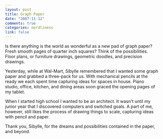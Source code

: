 ```yaml
--- 
layout: post
title: Graph Paper
date: "2007-11-12"
comments: true
categories: nerdliness
link: false
---
```

Is there anything is the world as wonderful as a new pad of graph paper?  Fresh smooth pages of quarter inch squares?  Think of the possibilities.  Floor plans, or furniture drawings, geometric doodles, and precision drawings.

Yesterday, while at Wal-Mart, Sibylle remembered that I wanted some graph paper and grabbed a three-pack for us.  With mechanical pencils at the ready we each spent time capturing ideas for spaces in house.  Piano studio, office, kitchen, and dining areas soon graced the opening pages of my tablet.

When I started high school I wanted to be an architect.  It wasn't until my junior year that I discovered computers and switched goals.  A part of me, however, still likes the process of drawing things to scale, capturing ideas with pencil and paper.

Thank you, Sibylle, for the dreams and possibilities contained in the paper, and beyond.
